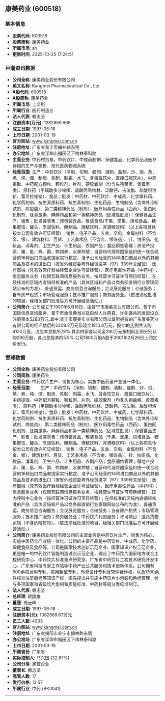 ## 康美药业 (600518)

### 基本信息

- **股票代码**: 600518
- **股票简称**: 康美药业
- **所属市场**: sh
- **更新时间**: 2025-10-25 17:24:51

### 巨潮资讯数据

- **公司全称**: 康美药业股份有限公司
- **英文名称**: Kangmei Pharmaceutical Co., Ltd.
- **A股代码**: 600518
- **A股简称**: 康美药业
- **所属市场**: 上交所
- **所属行业**: 医药制造业
- **法人代表**: 赖志坚
- **注册资本(万元)**: 1382889.669
- **成立日期**: 1997-06-18
- **上市日期**: 2001-03-19
- **官方网站**: www.kangmei.com.cn
- **注册地址**: 广东省普宁市揭神路东侧
- **办公地址**: 广东省深圳市福田区下梅林泰科路
- **主营业务**: 中药材贸易，中药饮片、中成药制剂、保健食品、化学药品及医疗器械的生产与销售，现代医药物流系统
- **经营范围**: 生产：中药饮片（净制、切制、醋制、酒制、盐制、炒、煅、蒸、煮、炖、燀、制炭、炙制、制霜、水飞、含毒性饮片、直接口服饮片）、中药提取、中药配方颗粒、颗粒剂、片剂、硬胶囊剂（均含头孢菌素、青霉素类）、原料药（甲磺酸多沙唑嗪、盐酸丙哌维林、泛酸钙、吉法酯、盐酸坦洛新、雷贝拉唑钠）、食品；批发：中药材、中药饮片、中成药、化学原料药、化学药制剂、抗生素原料药、抗生素制剂、生化药品、生物制品（含体外诊断试剂、除疫苗）、第二类精神药品（制剂）、医疗用毒性药品（西药）、蛋白同化制剂、肽类激素、麻醉药品和第一类精神药品（区域性批发）；保健食品生产、销售；批发兼零售：预包装食品、散装食品(干果、坚果、烘培食品、糖果蜜饯、罐头、烹调佐料、腌制品、酒精饮料、非酒精饮料)（以上各项具体按本公司有效许可证经营）；销售：电子产品、五金、交电、金属材料（不含金、银）、建筑材料、百货、工艺美术品（不含金、银饰品）、针、纺织品、化妆品、消毒剂、卫生产品、计生用品、农副产品；食品销售管理；房地产投资、猪、鱼、鸡、鹅、鸭饲养、水果种植；自营和代理除国家组织统一联合经营的16种出口商品和国家实行核定、准予公司经营的14种进口商品以外的其他商品及技术的进出口（按省外经贸委粤外经贸进字〔97〕339号文经营）；医疗器械（凭有效医疗器械经营企业许可证经营），医疗用毒性药品（中药材）；信息服务业务（仅限互联网信息服务业务，按经营许可证许可项目经营）；在经核准的区域内直销经核准的产品（具体区域和产品以商务部直销行业管理网站公布的为准）、普通货运、商务信息咨询服务；会议展览服务；仓储服务；自有房产租赁；市场管理服务；技术推广服务；商务服务业。（依法须经批准的项目，经相关部门批准后方可开展经营活动。）
- **公司简介**: 公司成立于1997年6月18日，由普宁市康美实业有限公司、普宁市国际信息咨询服务、普宁市金信典当以及自然人许燕君、许冬谨共同发起设立.注册资本5280万元.其中:普宁市康美实业有限公司以其所拥有的广东康美药业有限公司的经评估后的2309.2万元及现金1810.8万元，按1:1的比例共认购4120万股，占股本总额所78%.其余四家各以现金290万元按相同比例分别认购290万股，各占总股本的5.5%.公司1800万股A股于2001年2月26日上网定价发行。

### 雪球数据

- **公司全称**: 康美药业股份有限公司
- **公司简称**: 康美药业
- **主营业务**: 中药饮片生产、销售为核心，实施中医药全产业链一体化。
- **经营范围**: 　　生产：中药饮片（净制、切制、醋制、酒制、盐制、炒、煅、蒸、煮、炖、燀、制炭、炙制、制霜、水飞、含毒性饮片、直接口服饮片）、中药提取、中药配方颗粒、颗粒剂、片剂、硬胶囊剂（均含头孢菌素、青霉素类）、原料药（甲磺酸多沙唑嗪、盐酸丙哌维林、泛酸钙、吉法酯、盐酸坦洛新、雷贝拉唑钠）、食品；批发：中药材、中药饮片、中成药、化学原料药、化学药制剂、抗生素原料药、抗生素制剂、生化药品、生物制品（含体外诊断试剂、除疫苗）、第二类精神药品（制剂）、医疗用毒性药品（西药）、蛋白同化制剂、肽类激素、麻醉药品和第一类精神药品（区域性批发）；保健食品生产、销售；批发兼零售：预包装食品、散装食品（干果、坚果、烘培食品、糖果蜜饯、罐头、烹调佐料、腌制品、酒精饮料、非酒精饮料）（以上各项具体按本公司有效许可证经营）；销售：电子产品、五金、交电、金属材料（不含金、银）、建筑材料、百货、工艺美术品（不含金、银饰品）、针、纺织品、化妆品、消毒剂、卫生产品、计生用品、农副产品；食品销售管理；房地产投资、猪、鱼、鸡、鹅、鸭饲养、水果种植；自营和代理除国家组织统一联合经营的16种出口商品和国家实行核定、准予公司经营的14种进口商品以外的其他商品及技术的进出口（按省外经贸委粤外经贸进字〔97〕339号文经营）；医疗器械（凭有效医疗器械经营企业许可证经营），医疗用毒性药品（中药材）；信息服务业务（仅限互联网信息服务业务，按经营许可证许可项目经营）；国内呼叫中心业务（按经营许可证许可项目经营）；在经核准的区域内直销经核准的产品（具体区域和产品以商务部直销行业管理网站公布的为准）、普通货运、商务信息咨询服务；会议展览服务；仓储服务；自有房产租赁；市场管理服务；技术推广服务；商务服务业；中药饮片代煎服务；许可项目：道路货物运输（不含危险货物）。（依法须经批准的项目，经相关部门批准后方可开展经营活动。）
- **公司简介**: 康美药业股份有限公司的主营业务是中药饮片生产、销售为核心，实施中医药全产业链一体化。公司的主要产品是中药饮片、中成药、化学药、保健食品及食品等。公司是国家技术创新示范企业、国家知识产权示范企业，更是唯一的中药饮片智能制造试点示范企业，建设了中药饮片国家地方联合工程研究中心、中药饮片标准重点研究室、广东省中药饮片工程技术研究开发中心、广东省科技专家工作站等中药产业公共服务和技术创新体系。公司拥有600余项发明专利、实用新型专利、外观设计专利及软件著作权，以及1700余件核准注册商标等知识产权，率先提出并实施中药饮片小包装和色标管理，参与多项国家和省级饮片炮制和质量标准、中药材等级分类标准制订。
- **法人代表**: 赖志坚
- **总经理**: 欧国雄
- **董秘**: 周云峰
- **成立日期**: 1997-06-18
- **注册资本(元)**: 1382889.67万元
- **员工人数**: 4233
- **官方网站**: www.kangmei.com.cn
- **注册地址**: 广东省揭阳市普宁市揭神路东侧
- **办公地址**: 广东省深圳市福田区下梅林泰科路
- **上市日期**: 2001-03-19
- **所属省份**: 广东省
- **实际控制人**: 马兴田 (32.67%)
- **公司分类**: 民营企业
- **董事长**: 赖志坚
- **高管人数**: 17
- **发行价格**: 12.57
- **所属行业**: 中药 (BK0041)

---